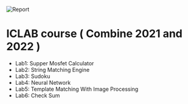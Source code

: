 ![Report](https://img.shields.io/badge/process-180nm-blue.svg)

# ICLAB course ( Combine 2021 and 2022 )

- Lab1: Supper Mosfet Calculator
- Lab2: String Matching Engine
- Lab3: Sudoku
- Lab4: Neural Network
- Lab5: Template Matching With Image Processing
- Lab6: Check Sum